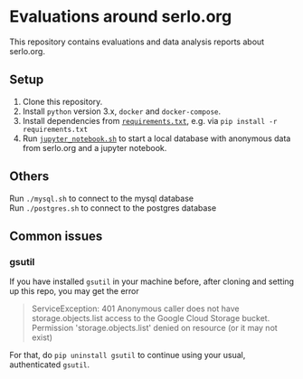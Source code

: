 # Evaluations around serlo.org

This repository contains evaluations and data analysis reports about serlo.org.

## Setup

1. Clone this repository.
2. Install `python` version 3.x, `docker` and `docker-compose`.
3. Install dependencies from [`requirements.txt`](./requirements.txt), e.g. via
   `pip install -r requirements.txt`
4. Run [`jupyter_notebook.sh`](./jupyter_notebook.sh) to start a local database
   with anonymous data from serlo.org and a jupyter notebook.

## Others

Run `./mysql.sh` to connect to the mysql database  
Run `./postgres.sh` to connect to the postgres database

## Common issues

### gsutil

If you have installed `gsutil` in your machine before, after cloning and setting
up this repo, you may get the error

> ServiceException: 401 Anonymous caller does not have storage.objects.list
> access to the Google Cloud Storage bucket. Permission 'storage.objects.list'
> denied on resource (or it may not exist)

For that, do `pip uninstall gsutil` to continue using your usual, authenticated
`gsutil`.
